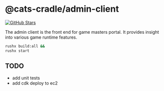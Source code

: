 # @cats-cradle/admin-client

[![GitHub Stars](https://img.shields.io/github/stars/hxtree/galaxyops?style=social)](https://github.com/hxtree/galaxyops/stargazers)

The admin client is the front end for game masters portal. It provides insight
into various game runtime features.

```bash
rushx build:all &&
rushx start
```

## TODO

- add unit tests
- add cdk deploy to ec2
